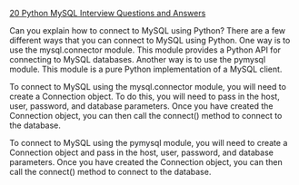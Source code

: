 [20 Python MySQL Interview Questions and Answers](https://climbtheladder.com/python-mysql-interview-questions/#:~:text=20%20Python%20MySQL%20Interview%20Questions%20and%20Answers%201,difference%20between%20autocommit%20and%20commit%3F%20...%20More%20items)

Can you explain how to connect to MySQL using Python?
There are a few different ways that you can connect to MySQL using Python. 
One way is to use the mysql.connector module. This module provides a Python API for connecting to MySQL databases. 
Another way is to use the pymysql module. This module is a pure Python implementation of a MySQL client.

To connect to MySQL using the mysql.connector module, you will need to create a Connection object. 
To do this, you will need to pass in the host, user, password, and database parameters. 
Once you have created the Connection object, you can then call the connect() method to connect to the database.

To connect to MySQL using the pymysql module, you will need to create a Connection object and pass in the host, user, password, and database parameters. 
Once you have created the Connection object, you can then call the connect() method to connect to the database.
